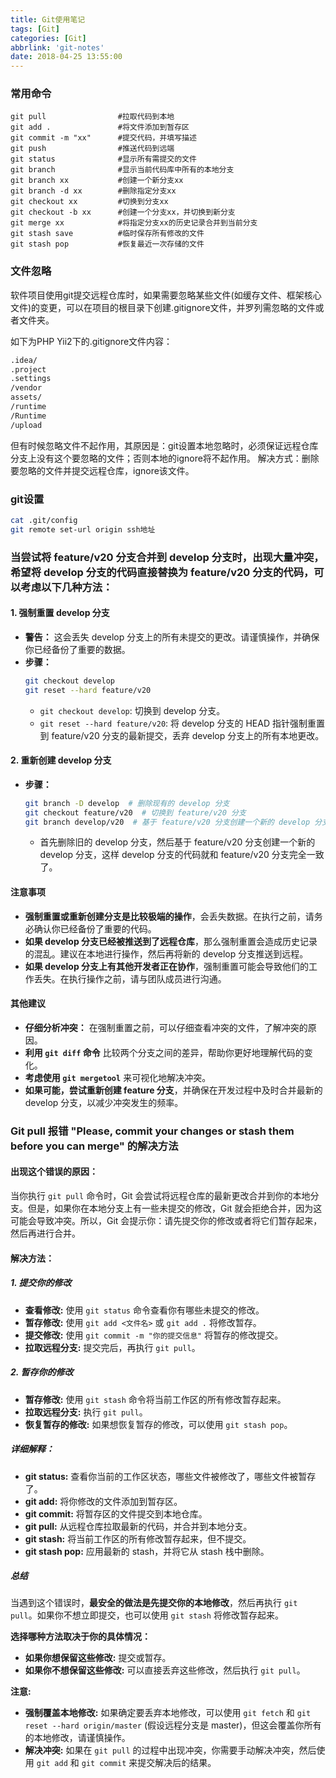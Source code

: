 ```yaml
---
title: Git使用笔记
tags: [Git]
categories: [Git]
abbrlink: 'git-notes'
date: 2018-04-25 13:55:00
---
```


### 常用命令
```
git pull                #拉取代码到本地
git add .               #将文件添加到暂存区
git commit -m "xx"      #提交代码，并填写描述
git push                #推送代码到远端
git status              #显示所有需提交的文件
git branch              #显示当前代码库中所有的本地分支
git branch xx           #创建一个新分支xx
git branch -d xx        #删除指定分支xx
git checkout xx         #切换到分支xx
git checkout -b xx      #创建一个分支xx，并切换到新分支
git merge xx            #将指定分支xx的历史记录合并到当前分支
git stash save          #临时保存所有修改的文件
git stash pop           #恢复最近一次存储的文件
```

### 文件忽略
软件项目使用git提交远程仓库时，如果需要忽略某些文件(如缓存文件、框架核心文件)的变更，可以在项目的根目录下创建.gitignore文件，并罗列需忽略的文件或者文件夹。

如下为PHP Yii2下的.gitignore文件内容：
``` bash
.idea/
.project
.settings
/vendor
assets/
/runtime
/Runtime
/upload
```
但有时候忽略文件不起作用，其原因是：git设置本地忽略时，必须保证远程仓库分支上没有这个要忽略的文件；否则本地的ignore将不起作用。
解决方式：删除要忽略的文件并提交远程仓库，ignore该文件。

### git设置
```bash
cat .git/config
git remote set-url origin ssh地址
```



### 当尝试将 feature/v20 分支合并到 develop 分支时，出现大量冲突，希望将 develop 分支的代码直接替换为 feature/v20 分支的代码，可以考虑以下几种方法：

#### 1. **强制重置 develop 分支**
* **警告：** 这会丢失 develop 分支上的所有未提交的更改。请谨慎操作，并确保你已经备份了重要的数据。
* **步骤：**
  ```bash
  git checkout develop
  git reset --hard feature/v20
  ```
    * `git checkout develop`: 切换到 develop 分支。
    * `git reset --hard feature/v20`: 将 develop 分支的 HEAD 指针强制重置到 feature/v20 分支的最新提交，丢弃 develop 分支上的所有本地更改。

#### 2. **重新创建 develop 分支**
* **步骤：**
  ```bash
  git branch -D develop  # 删除现有的 develop 分支
  git checkout feature/v20  # 切换到 feature/v20 分支
  git branch develop/v20  # 基于 feature/v20 分支创建一个新的 develop 分支
  ```
    * 首先删除旧的 develop 分支，然后基于 feature/v20 分支创建一个新的 develop 分支，这样 develop 分支的代码就和 feature/v20 分支完全一致了。

#### 注意事项

* **强制重置或重新创建分支是比较极端的操作**，会丢失数据。在执行之前，请务必确认你已经备份了重要的代码。
* **如果 develop 分支已经被推送到了远程仓库**，那么强制重置会造成历史记录的混乱。建议在本地进行操作，然后再将新的 develop 分支推送到远程。
* **如果 develop 分支上有其他开发者正在协作**，强制重置可能会导致他们的工作丢失。在执行操作之前，请与团队成员进行沟通。

#### 其他建议

* **仔细分析冲突：** 在强制重置之前，可以仔细查看冲突的文件，了解冲突的原因。
* **利用 `git diff` 命令** 比较两个分支之间的差异，帮助你更好地理解代码的变化。
* **考虑使用 `git mergetool`** 来可视化地解决冲突。
* **如果可能，尝试重新创建 feature 分支**，并确保在开发过程中及时合并最新的 develop 分支，以减少冲突发生的频率。


### Git pull 报错 "Please, commit your changes or stash them before you can merge" 的解决方法

#### 出现这个错误的原因：

当你执行 `git pull` 命令时，Git 会尝试将远程仓库的最新更改合并到你的本地分支。但是，如果你在本地分支上有一些未提交的修改，Git 就会拒绝合并，因为这可能会导致冲突。所以，Git 会提示你：请先提交你的修改或者将它们暂存起来，然后再进行合并。

#### 解决方法：

##### 1. **提交你的修改**
* **查看修改:** 使用 `git status` 命令查看你有哪些未提交的修改。
* **暂存修改:** 使用 `git add <文件名>` 或 `git add .` 将修改暂存。
* **提交修改:** 使用 `git commit -m "你的提交信息"` 将暂存的修改提交。
* **拉取远程分支:** 提交完后，再执行 `git pull`。

##### 2. **暂存你的修改**
* **暂存修改:** 使用 `git stash` 命令将当前工作区的所有修改暂存起来。
* **拉取远程分支:** 执行 `git pull`。
* **恢复暂存的修改:** 如果想恢复暂存的修改，可以使用 `git stash pop`。

##### 详细解释：

* **git status:** 查看你当前的工作区状态，哪些文件被修改了，哪些文件被暂存了。
* **git add:** 将你修改的文件添加到暂存区。
* **git commit:** 将暂存区的文件提交到本地仓库。
* **git pull:** 从远程仓库拉取最新的代码，并合并到本地分支。
* **git stash:** 将当前工作区的所有修改暂存起来，但不提交。
* **git stash pop:** 应用最新的 stash，并将它从 stash 栈中删除。

##### 总结

当遇到这个错误时，**最安全的做法是先提交你的本地修改**，然后再执行 `git pull`。如果你不想立即提交，也可以使用 `git stash` 将修改暂存起来。

**选择哪种方法取决于你的具体情况：**

* **如果你想保留这些修改:** 提交或暂存。
* **如果你不想保留这些修改:** 可以直接丢弃这些修改，然后执行 `git pull`。

**注意:**

* **强制覆盖本地修改:** 如果确定要丢弃本地修改，可以使用 `git fetch` 和 `git reset --hard origin/master` (假设远程分支是 master)，但这会覆盖你所有的本地修改，请谨慎操作。
* **解决冲突:** 如果在 `git pull` 的过程中出现冲突，你需要手动解决冲突，然后使用 `git add` 和 `git commit` 来提交解决后的结果。

